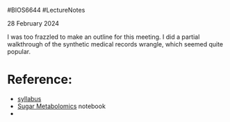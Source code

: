 #BIOS6644
#LectureNotes

28 February 2024

I was too frazzled to make an outline for this meeting.
I did a partial walkthrough of the synthetic medical records wrangle, which seemed quite popular.
# Reference:
-  [syllabus](https://ucdenver.instructure.com/courses/533986/assignments/syllabus)
- [Sugar Metabolomics](https://github.com/BIOS6644/BIOS6644_Spring_2024/blob/main/Modules/Module_1/notebooks/BIOS6644_CSV_Sugar_Metabolomics_YourName.ipynb) notebook
-
